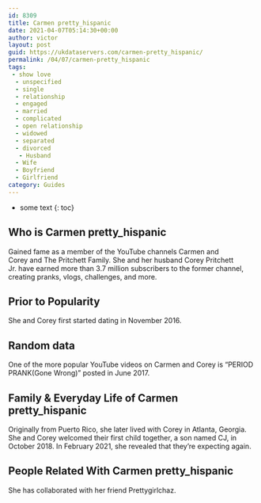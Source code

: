 ```yaml
---
id: 8309
title: Carmen pretty_hispanic
date: 2021-04-07T05:14:30+00:00
author: victor
layout: post
guid: https://ukdataservers.com/carmen-pretty_hispanic/
permalink: /04/07/carmen-pretty_hispanic
tags:
 - show love
  - unspecified
  - single
  - relationship
  - engaged
  - married
  - complicated
  - open relationship
  - widowed
  - separated
  - divorced
   - Husband
  - Wife
  - Boyfriend
  - Girlfriend
category: Guides
---
```


* some text
{: toc}


## Who is Carmen pretty_hispanic



Gained fame as a member of the YouTube channels Carmen and Corey and The Pritchett Family. She and her husband Corey Pritchett Jr. have earned more than 3.7 million subscribers to the former channel, creating pranks, vlogs, challenges, and more. 

                
                
                
## Prior to Popularity



She and Corey first started dating in November 2016. 

                
                
                
## Random data



One of the more popular YouTube videos on Carmen and Corey is &#8220;PERIOD PRANK(Gone Wrong)&#8221; posted in June 2017. 

                
                
                
## Family & Everyday Life of Carmen pretty_hispanic



Originally from Puerto Rico, she later lived with Corey in Atlanta, Georgia. She and Corey welcomed their first child together, a son named CJ, in October 2018. In February 2021, she revealed that they&#8217;re expecting again.

                
                
                
## People Related With Carmen pretty_hispanic



She has collaborated with her friend Prettygirlchaz.

                
              
            
          
          
          